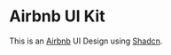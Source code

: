 # Airbnb UI Kit

This is an [Airbnb](https://airbnb.com) UI Design using [Shadcn](https://ui.shadcn.com).
